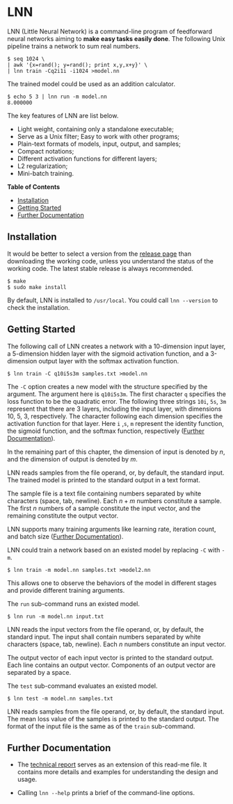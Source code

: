 LNN
===

LNN (Little Neural Network) is a command-line program of feedforward neural networks aiming to **make easy tasks easily done**.
The following Unix pipeline trains a network to sum real numbers.

	$ seq 1024 \
	| awk '{x=rand(); y=rand(); print x,y,x+y}' \
	| lnn train -Cq2i1i -i1024 >model.nn

The trained model could be used as an addition calculator.

	$ echo 5 3 | lnn run -m model.nn
	8.000000

The key features of LNN are list below.

- Light weight, containing only a standalone executable;
- Serve as a Unix filter; Easy to work with other programs;
- Plain-text formats of models, input, output, and samples;
- Compact notations;
- Different activation functions for different layers;
- L2 regularization;
- Mini-batch training.

**Table of Contents**

- [Installation](#installation)
- [Getting Started](#getting-started)
- [Further Documentation](#further-documentation)

Installation
------------

It would be better to select a version from the [release page](https://github.com/dongyx/lnn/releases)
than downloading the working code,
unless you understand the status of the working code.
The latest stable release is always recommended.

	$ make
	$ sudo make install

By default, LNN is installed to `/usr/local`.
You could call `lnn --version` to check the installation.

Getting Started
---------------

The following call of LNN creates a network with
a 10-dimension input layer,
a 5-dimension hidden layer with the sigmoid activation function,
and a 3-dimension output layer with the softmax activation function.

	$ lnn train -C q10i5s3m samples.txt >model.nn

The `-C` option creates a new model with the structure specified by the argument.
The argument here is `q10i5s3m`.
The first character `q` specifies the loss function to be the quadratic error.
The following three strings `10i`, `5s`, `3m` represent that
there are 3 layers,
including the input layer,
with dimensions 10, 5, 3, respectively.
The character following each dimension specifies the activation function for that layer.
Here `i` ,`s`, `m` represent the identity function, the sigmoid function, and the softmax function, respectively ([Further Documentation](#further-documentation)).

In the remaining part of this chapter,
the dimension of input is denoted by $n$,
and the dimension of output is denoted by $m$.

LNN reads samples from the file operand, or, by default, the standard input. 
The trained model is printed to the standard output in a text format.

The sample file is a text file containing numbers separated by white characters (space, tab, newline).
Each $n+m$ numbers constitute a sample.
The first $n$ numbers of a sample constitute the input vector,
and the remaining constitute the output vector.

LNN supports many training arguments like learning rate, iteration count, and batch size ([Further Documentation](#further-documentation)).

LNN could train a network based on an existed model
by replacing `-C` with `-m`.

	$ lnn train -m model.nn samples.txt >model2.nn

This allows one to observe the behaviors of the model in different stages
and provide different training arguments.

The `run` sub-command runs an existed model.

	$ lnn run -m model.nn input.txt

LNN reads the input vectors from the file operand, or, by default, the standard input. 
The input shall contain numbers separated by white characters
(space, tab, newline).
Each $n$ numbers constitute an input vector.

The output vector of each input vector is printed to the standard output.
Each line contains an output vector.
Components of an output vector are separated by a space.

The `test` sub-command evaluates an existed model.

	$ lnn test -m model.nn samples.txt

LNN reads samples from the file operand, or, by default, the standard input. 
The mean loss value of the samples is printed to the standard output.
The format of the input file is the same as of the `train` sub-command.

Further Documentation
---------------------

- The [technical report](https://www.dyx.name/notes/lnn.html) serves as an extension of this read-me file.
It contains more details and examples for understanding the design and usage.

- Calling `lnn --help` prints a brief of the command-line options.
